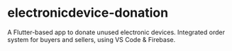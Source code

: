 # electronicdevice-donation
A Flutter-based app to donate unused electronic devices. Integrated order system for buyers and sellers, using VS Code &amp; Firebase.
